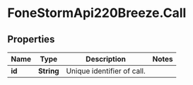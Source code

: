 # FoneStormApi220Breeze.Call

## Properties
Name | Type | Description | Notes
------------ | ------------- | ------------- | -------------
**id** | **String** | Unique identifier of call. | 


